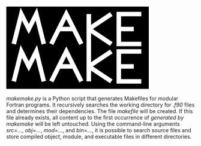 ![makemake logo](logo/logo.svg)

*makemake.py* is a Python script that generates Makefiles for modular Fortran
programs. It recursively searches the working directory for *.f90* files and
determines their dependencies. The file *makefile* will be created. If this
file already exists, all content up to the first occurrence of *generated by
makemake* will be left untouched. Using the command-line arguments *src=...*,
*obj=...*, *mod=...*, and *bin=...*, it is possible to search source files and
store compiled object, module, and executable files in different directories.
